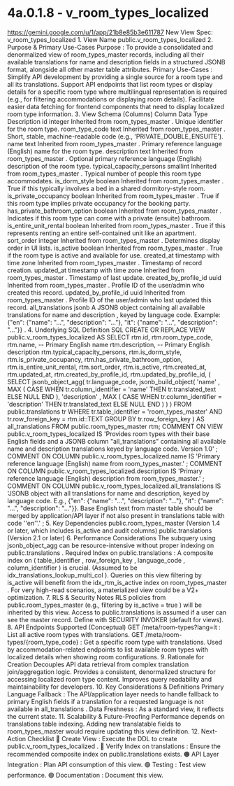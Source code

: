 # 4a.0.1.8 - v_room_types_localized

  https://gemini.google.com/u/1/app/21b8e85b3e611787 New View Spec: 
v_room_types_localized 1. View Name public.v_room_types_localized 2. Purpose & 
Primary Use-Cases Purpose : To provide a consolidated and denormalized view of 
room_types_master records, including all their available translations for name 
and description fields in a structured JSONB format, alongside all other master 
table attributes. Primary Use-Cases : Simplify API development by providing a 
single source for a room type and all its translations. Support API endpoints 
that list room types or display details for a specific room type where 
multilingual representation is required (e.g., for filtering accommodations or 
displaying room details). Facilitate easier data fetching for frontend 
components that need to display localized room type information. 3. View Schema 
(Columns) Column Data Type Description id integer Inherited from 
room_types_master . Unique identifier for the room type. room_type_code text 
Inherited from room_types_master . Short, stable, machine-readable code (e.g., 
'PRIVATE_DOUBLE_ENSUITE'). name text Inherited from room_types_master . Primary 
reference language (English) name for the room type. description text Inherited 
from room_types_master . Optional primary reference language (English) 
description of the room type. typical_capacity_persons smallint Inherited from 
room_types_master . Typical number of people this room type accommodates. 
is_dorm_style boolean Inherited from room_types_master . True if this typically 
involves a bed in a shared dormitory-style room. is_private_occupancy boolean 
Inherited from room_types_master . True if this room type implies private 
occupancy for the booking party. has_private_bathroom_option boolean Inherited 
from room_types_master . Indicates if this room type can come with a private 
(ensuite) bathroom. is_entire_unit_rental boolean Inherited from 
room_types_master . True if this represents renting an entire self-contained 
unit like an apartment. sort_order integer Inherited from room_types_master . 
Determines display order in UI lists. is_active boolean Inherited from 
room_types_master . True if the room type is active and available for use. 
created_at timestamp with time zone Inherited from room_types_master . 
Timestamp of record creation. updated_at timestamp with time zone Inherited 
from room_types_master . Timestamp of last update. created_by_profile_id uuid 
Inherited from room_types_master . Profile ID of the user/admin who created 
this record. updated_by_profile_id uuid Inherited from room_types_master . 
Profile ID of the user/admin who last updated this record. all_translations 
jsonb A JSONB object containing all available translations for name and 
description , keyed by language code. Example: {"en": {"name": "...", 
"description": "..."}, "it": {"name": "...", "description": "..."}} . 4. 
Underlying SQL Definition SQL CREATE OR REPLACE VIEW 
public.v_room_types_localized AS SELECT rtm.id, rtm.room_type_code, rtm.name, 
-- Primary English name rtm.description, -- Primary English description 
rtm.typical_capacity_persons, rtm.is_dorm_style, rtm.is_private_occupancy, 
rtm.has_private_bathroom_option, rtm.is_entire_unit_rental, rtm.sort_order, 
rtm.is_active, rtm.created_at, rtm.updated_at, rtm.created_by_profile_id, 
rtm.updated_by_profile_id, ( SELECT jsonb_object_agg( tr.language_code, 
jsonb_build_object( 'name' , MAX ( CASE WHEN tr.column_identifier = 'name' THEN 
tr.translated_text ELSE NULL END ), 'description' , MAX ( CASE WHEN 
tr.column_identifier = 'description' THEN tr.translated_text ELSE NULL END ) ) 
) FROM public.translations tr WHERE tr.table_identifier = 'room_types_master' 
AND tr.row_foreign_key = rtm.id::TEXT GROUP BY tr.row_foreign_key ) AS 
all_translations FROM public.room_types_master rtm; COMMENT ON VIEW 
public.v_room_types_localized IS 'Provides room types with their base English 
fields and a JSONB column "all_translations" containing all available name and 
description translations keyed by language code. Version 1.0' ; COMMENT ON 
COLUMN public.v_room_types_localized.name IS 'Primary reference language 
(English) name from room_types_master.' ; COMMENT ON COLUMN 
public.v_room_types_localized.description IS 'Primary reference language 
(English) description from room_types_master.' ; COMMENT ON COLUMN 
public.v_room_types_localized.all_translations IS 'JSONB object with all 
translations for name and description, keyed by language code. E.g., {"en": 
{"name": "...", "description": "..."}, "it": {"name": "...", "description": 
"..."}}. Base English text from master table should be merged by 
application/API layer if not also present in translations table with code 
''en''.' ; 5. Key Dependencies public.room_types_master (Version 1.4 or later, 
which includes is_active and audit columns) public.translations (Version 2.1 or 
later) 6. Performance Considerations The subquery using jsonb_object_agg can be 
resource-intensive without proper indexing on public.translations . Required 
Index on public.translations : A composite index on ( table_identifier , 
row_foreign_key , language_code , column_identifier ) is crucial. (Assumed to 
be idx_translations_lookup_multi_col ). Queries on this view filtering by 
is_active will benefit from the idx_rtm_is_active index on room_types_master . 
For very high-read scenarios, a materialized view could be a V2+ optimization. 
7. RLS & Security Notes RLS policies from public.room_types_master (e.g., 
filtering by is_active = true ) will be inherited by this view. Access to 
public.translations is assumed if a user can see the master record. Define with 
SECURITY INVOKER (default for views). 8. API Endpoints Supported (Conceptual) 
GET /meta/room-types?lang=it : List all active room types with translations. 
GET /meta/room-types/{room_type_code} : Get a specific room type with 
translations. Used by accommodation-related endpoints to list available room 
types with localized details when showing room configurations. 9. Rationale for 
Creation Decouples API data retrieval from complex translation join/aggregation 
logic. Provides a consistent, denormalized structure for accessing localized 
room type content. Improves query readability and maintainability for 
developers. 10. Key Considerations & Definitions Primary Language Fallback : 
The API/application layer needs to handle fallback to primary English fields if 
a translation for a requested language is not available in all_translations . 
Data Freshness : As a standard view, it reflects the current state. 11. 
Scalability & Future-Proofing Performance depends on translations table 
indexing. Adding new translatable fields to room_types_master would require 
updating this view definition. 12. Next-Action Checklist 🔴 Create View : 
Execute the DDL to create public.v_room_types_localized . 🔴 Verify Index on 
translations : Ensure the recommended composite index on public.translations 
exists. 🟠 API Layer Integration : Plan API consumption of this view. 🟢 
Testing : Test view performance. 🟢 Documentation : Document this view. 

